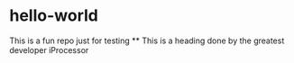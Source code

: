 # hello-world
This is a fun repo just for testing
** This is a heading done by the greatest developer iProcessor 

